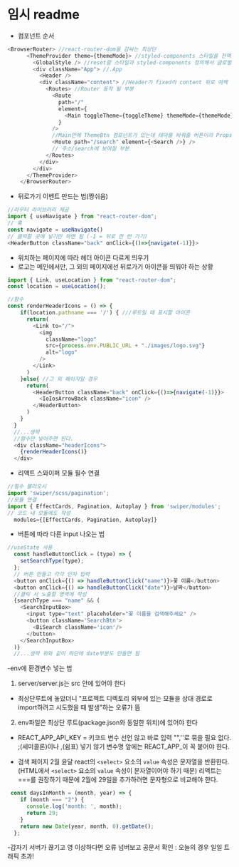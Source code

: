 # 임시 readme 
- 컴포넌트 순서
```javascript
<BrowserRouter> //react-router-dom을 감싸는 최상단
      <ThemeProvider theme={themeMode}> //styled-components 스타일을 전역적으로 공유. ThemeProvider로 감싼 하위들은 모두 theme props를 사용할 수 있다.
        <GlobalStyle /> //reset할 스타일과 styled-components 정의해서 글로벌로 사용 (지우면 동작 안함)
        <div className="App"> //.App
          <Header /> 
          <div className="content"> //Header가 fixed라 content 위로 여백 넣음
            <Routes> //Router 동작 될 부분
              <Route
                path="/"
                element={
                  <Main toggleTheme={toggleTheme} themeMode={themeMode} />
                }
              />
              //Main안에 ThemeBtn 컴포넌트가 있는데 테마를 바꿔줄 버튼이라 Props 전달
              <Route path="/search" element={<Search />} />
              // 주소/search에 보여질 부분
            </Routes>
          </div>
        </div>
      </ThemeProvider>
    </BrowserRouter>
```

- 뒤로가기 이벤트 만드는 법(짱쉬움)
```javascript
//라우터 라이브러리 제공
import { useNavigate } from "react-router-dom";
// 훅
const navigate = useNavigate()
// 클릭할 곳에 넣기만 하면 됨 (-1 = 뒤로 한 번 가기)
<HeaderButton className="back" onClick={()=>{navigate(-1)}}>
```

- 위치하는 페이지에 따라 헤더 아이콘 다르게 띄우기
- 로고는 메인에서만, 그 외의 페이지에선 뒤로가기 아이콘을 띄워야 하는 상황
```javascript
import { Link, useLocation } from "react-router-dom";
const location = useLocation();

//함수 
const renderHeaderIcons = () => {
    if(location.pathname === '/') { ///루트일 때 표시할 아이콘
      return(
        <Link to="/">
          <img
            className="logo"
            src={process.env.PUBLIC_URL + "./images/logo.svg"}
            alt="logo"
          />
        </Link>
      )
    }else{ //그 외 페이지일 경우
      return(
        <HeaderButton className="back" onClick={()=>{navigate(-1)}}>
          <IoIosArrowBack className="icon" />
        </HeaderButton>
      )
    }
  }
  //...생략
  //함수만 넣어주면 된다.
  <div className="headerIcons">
    {renderHeaderIcons()}
  </div>
```

- 리액트 스와이퍼 모듈 필수 연결
```javascript
//필수 불러오시
import 'swiper/scss/pagination';
//모듈 연결
import { EffectCards, Pagination, Autoplay } from 'swiper/modules';
// 코드 내 모듈에도 작성
  modules={[EffectCards, Pagination, Autoplay]}
```

- 버튼에 따라 다른 input 나오는 법
```javascript
//useState 사용
  const handleButtonClick = (type) => {
    setSearchType(type);
  };
  // 버튼 만들고 각각 인자 입력
  <button onClick={() => handleButtonClick("name")}>꽃 이름</button>
  <button onClick={() => handleButtonClick("date")}>날짜</button>
  //클릭 시 노출할 영역에 작성
  {searchType === "name" && (
    <SearchInputBox>
      <input type="text" placeholder="꽃 이름을 검색해주세요" />
      <button className='SearchBtn'>
        <BiSearch className='icon'/>
      </button>
    </SearchInputBox>
  )}
  //...생략 위와 같이 하단에 date부분도 만들면 됨
```

-env에 환경변수 넣는 법
1. server/server.js는 src 안에 있어야 한다
  - 최상단루트에 놓았더니 "프로젝트 디렉토리 외부에 있는 모듈을 상대 경로로 import하려고 시도했을 때 발생"하는 오류가 뜸
2. env파일은 최상단 루트(package.json와 동일한 위치)에 있어야 한다 
- REACT_APP_API_KEY = 키코드
  변수 선언 않고 바로 입력
  "",''로 묶을 필요 없다.
  ;(세미콜론)이나 ,(쉼표) 넣기 않기
  변수명 앞에는 REACT_APP_이 꼭 붙어야 한다.


- 검색 페이지 2월 윤달 
react의 `<select>` 요소의 `value` 속성은 문자열을 반환한다. (HTML에서 `<select>` 요소의 `value` 속성이 문자열이어야 하기 때문)
리액트는 ===를 권장하기 때문에 2월에 29일을 추가하려면 문자형으로 비교해야 한다.
```javascript
 const daysInMonth = (month, year) => {
    if (month === "2") {
      console.log('month: ', month);
      return 29;
    }
    return new Date(year, month, 0).getDate();
  };
```

-갑자기 서버가 끊기고 영 이상하다면 오류 넘버보고 공문서 확인 : 오늘의 경우 일일 트래픽 초과!
